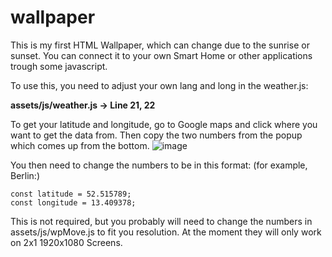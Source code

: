 # wallpaper
This is my first HTML Wallpaper, which can change due to the sunrise or sunset. You can connect it to your own Smart Home or other applications trough some javascript.


To use this, you need to adjust your own lang and long in the weather.js:

**assets/js/weather.js -> Line 21, 22**

To get your latitude and longitude, go to Google maps and click where you want to get the data from.
Then copy the two numbers from the popup which comes up from the bottom.
![image](https://user-images.githubusercontent.com/71146533/218697846-c1c929ef-5882-436c-a481-eaf3cade6087.png)

You then need to change the numbers to be in this format:
(for example, Berlin:)

    const latitude = 52.515789;
    const longitude = 13.409378;
    
This is not required, but you probably will need to change the numbers in assets/js/wpMove.js 
to fit you resolution. At the moment they will only work on 2x1 1920x1080 Screens.
